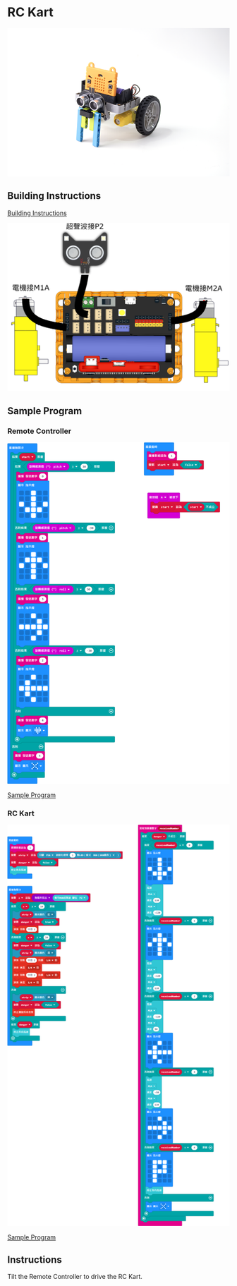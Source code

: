 # RC Kart

![](../images/kart.png)

## Building Instructions

[Building Instructions](https://drive.google.com/drive/folders/1wg_edUZFrqyUONA0FJ6vFBkGArRsfnf4?usp=sharing)

![](../images/kart_wire.png)

## Sample Program

### Remote Controller

![](../images/kart_code2.png)

[Sample Program](https://makecode.microbit.org/_WjpcefWkccgi)

### RC Kart

![](../images/kart_code3.png)

[Sample Program](https://makecode.microbit.org/_R28XdPCxb17e)

## Instructions

Tilt the Remote Controller to drive the RC Kart.
